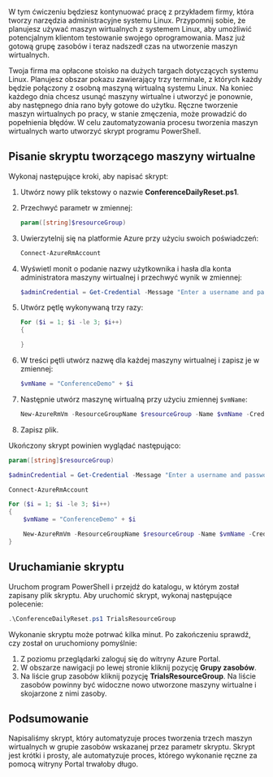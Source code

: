 W tym ćwiczeniu będziesz kontynuować pracę z przykładem firmy, która tworzy narzędzia administracyjne systemu Linux. Przypomnij sobie, że planujesz używać maszyn wirtualnych z systemem Linux, aby umożliwić potencjalnym klientom testowanie swojego oprogramowania. Masz już gotową grupę zasobów i teraz nadszedł czas na utworzenie maszyn wirtualnych.

Twoja firma ma opłacone stoisko na dużych targach dotyczących systemu Linux. Planujesz obszar pokazu zawierający trzy terminale, z których każdy będzie połączony z osobną maszyną wirtualną systemu Linux. Na koniec każdego dnia chcesz usunąć maszyny wirtualne i utworzyć je ponownie, aby następnego dnia rano były gotowe do użytku. Ręczne tworzenie maszyn wirtualnych po pracy, w stanie zmęczenia, może prowadzić do popełnienia błędów. W celu zautomatyzowania procesu tworzenia maszyn wirtualnych warto utworzyć skrypt programu PowerShell.

## <a name="write-a-script-that-creates-virtual-machines"></a>Pisanie skryptu tworzącego maszyny wirtualne

Wykonaj następujące kroki, aby napisać skrypt:

1. Utwórz nowy plik tekstowy o nazwie **ConferenceDailyReset.ps1**.

2. Przechwyć parametr w zmiennej:

    ```powershell
    param([string]$resourceGroup)
    ```

3. Uwierzytelnij się na platformie Azure przy użyciu swoich poświadczeń:

    ```powershell
    Connect-AzureRmAccount
    ```

4. Wyświetl monit o podanie nazwy użytkownika i hasła dla konta administratora maszyny wirtualnej i przechwyć wynik w zmiennej:

    ```powershell
    $adminCredential = Get-Credential -Message "Enter a username and password for the VM administrator."
    ```

5. Utwórz pętlę wykonywaną trzy razy:

    ```powershell
    For ($i = 1; $i -le 3; $i++) 
    {

    }
    ```

6. W treści pętli utwórz nazwę dla każdej maszyny wirtualnej i zapisz je w zmiennej:

    ```powershell
    $vmName = "ConferenceDemo" + $i
    ```

7. Następnie utwórz maszynę wirtualną przy użyciu zmiennej `$vmName`:

   ```powershell
   New-AzureRmVm -ResourceGroupName $resourceGroup -Name $vmName -Credential $adminCredential -Location "East US" 
   ```

8. Zapisz plik.

Ukończony skrypt powinien wyglądać następująco:

```powershell
param([string]$resourceGroup)

$adminCredential = Get-Credential -Message "Enter a username and password for the VM administrator."

Connect-AzureRmAccount

For ($i = 1; $i -le 3; $i++)
{
    $vmName = "ConferenceDemo" + $i

    New-AzureRmVm -ResourceGroupName $resourceGroup -Name $vmName -Credential $adminCredential -Location "East US" -Image UbuntuLTS
}
```

## <a name="execute-the-script"></a>Uruchamianie skryptu

Uruchom program PowerShell i przejdź do katalogu, w którym został zapisany plik skryptu. Aby uruchomić skrypt, wykonaj następujące polecenie:

```powershell
.\ConferenceDailyReset.ps1 TrialsResourceGroup
```

Wykonanie skryptu może potrwać kilka minut. Po zakończeniu sprawdź, czy został on uruchomiony pomyślnie:

1. Z poziomu przeglądarki zaloguj się do witryny Azure Portal.
2. W obszarze nawigacji po lewej stronie kliknij pozycję **Grupy zasobów**.
3. Na liście grup zasobów kliknij pozycję **TrialsResourceGroup**. Na liście zasobów powinny być widoczne nowo utworzone maszyny wirtualne i skojarzone z nimi zasoby.

## <a name="summary"></a>Podsumowanie
Napisaliśmy skrypt, który automatyzuje proces tworzenia trzech maszyn wirtualnych w grupie zasobów wskazanej przez parametr skryptu. Skrypt jest krótki i prosty, ale automatyzuje proces, którego wykonanie ręczne za pomocą witryny Portal trwałoby długo.
